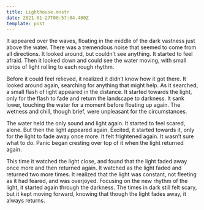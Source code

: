```yaml
---
title: Lighthouse.mnstr
date: 2021-01-27T00:57:04.400Z
template: post
---
```



It appeared over the waves, floating in the middle of the dark vastness just above the water. There was a tremendous noise that seemed to come from all directions. It looked around, but couldn’t see anything. It started to feel afraid. Then it looked down and could see the water moving, with small strips of light rolling to each rough rhythm. 

Before it could feel relieved, it realized it didn’t know how it got there. It looked around again, searching for anything that might help. As it searched, a small flash of light appeared in the distance. It started towards the light, only for the flash to fade and return the landscape to darkness. It sank lower, touching the water for a moment before floating up again. The wetness and chill, though brief, were unpleasant for the circumstances. 

The water held the only sound and light again. It started to feel scared, alone. But then the light appeared again. Excited, it started towards it, only for the light to fade away once more. It felt frightened again. It wasn’t sure what to do. Panic began cresting over top of it when the light returned again. 

This time it watched the light close, and found that the light faded away once more and then returned again. It watched as the light faded and returned two more times. It realized that the light was constant, not fleeting as it had feared, and was overjoyed. Focusing on the new rhythm of the light, it started again through the darkness. The times in dark still felt scary, but it kept moving forward, knowing that though the light fades away, it always returns.